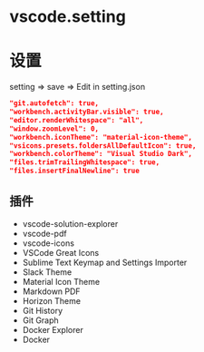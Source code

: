 # vscode.setting

# 设置
setting => save => Edit in setting.json
```json
"git.autofetch": true,
"workbench.activityBar.visible": true,
"editor.renderWhitespace": "all",
"window.zoomLevel": 0,
"workbench.iconTheme": "material-icon-theme",
"vsicons.presets.foldersAllDefaultIcon": true,
"workbench.colorTheme": "Visual Studio Dark",
"files.trimTrailingWhitespace": true,
"files.insertFinalNewline": true
```

## 插件
- vscode-solution-explorer
- vscode-pdf
- vscode-icons
- VSCode Great Icons
- Sublime Text Keymap and Settings Importer
- Slack Theme
- Material Icon Theme
- Markdown PDF
- Horizon Theme
- Git History
- Git Graph
- Docker Explorer
- Docker
